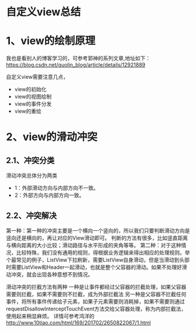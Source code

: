 自定义view总结
==========
# 1、view的绘制原理
我也是看别人的博客学习的，可参考郭神的系列文章,地址如下：<https://blog.csdn.net/guolin_blog/article/details/12921889>

自定义view需要注意几点，
  - view的初始化
  - view的视图绘制
  - view的事件分发
  - view的重绘
  
# 2、view的滑动冲突
  ## 2.1、冲突分类
  滑动冲突总体分为两类 
  - 1：外部滑动方向与内部方向不一致。
  - 2：外部方向与内部方向一致。
  ## 2.2、冲突解决
  第一种：第一种的冲突主要是一个横向一个竖向的，所以我们只要判断滑动方向是竖向还是横向的，再让对应的View滑动即可。
判断的方法有很多，比如竖直距离与横向距离的大小比较；滑动路径与水平形成的夹角等等。
  第二种：对于这种情况，比较特殊，我们没有通用的规则，得根据业务逻辑来得出相应的处理规则。举个最常见的例子，ListView下拉刷新，需要ListView自身滑动，但是当滑动到头部时需要ListView和Header一起滑动，也就是整个父容器的滑动。如果不处理好滑动冲突，就会出现各种意想不到情况。
  
  滑动冲突的拦截方法有两种
一种是让事件都经过父容器的拦截处理，如果父容器需要则拦截，如果不需要则不拦截，成为外部拦截法
另一种是父容器不拦截任何事件，将所有事件传递给子元素，如果子元素需要则消耗掉，如果不需要则通过requestDisallowInterceptTouchEvent方法交给父容器处理，称为内部拦截法，使用起来稍显麻烦。
  详情可参考鸿洋的<http://www.10tiao.com/html/169/201702/2650822067/1.html>
